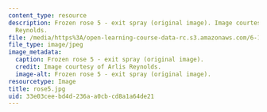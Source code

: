 ```yaml
---
content_type: resource
description: Frozen rose 5 - exit spray (original image). Image courtesy of Arlis
  Reynolds.
file: /media/https%3A/open-learning-course-data-rc.s3.amazonaws.com/6-163-strobe-project-laboratory-fall-2005/33e03ceebd4d236aa0cbcd8a1a64de21_rose5.jpg
file_type: image/jpeg
image_metadata:
  caption: Frozen rose 5 - exit spray (original image).
  credit: Image courtesy of Arlis Reynolds.
  image-alt: Frozen rose 5 - exit spray (original image).
resourcetype: Image
title: rose5.jpg
uid: 33e03cee-bd4d-236a-a0cb-cd8a1a64de21
---
```


